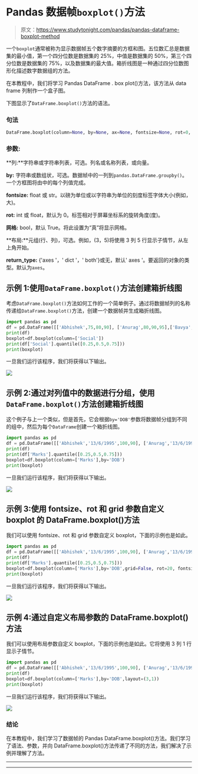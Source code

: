 # Pandas 数据帧`boxplot()`方法

> 原文：<https://www.studytonight.com/pandas/pandas-dataframe-boxplot-method>

一个`boxplot`通常被称为显示数据帧五个数字摘要的方框和图。五位数汇总是数据集的最小值，第一个四分位数是数据集的 25%，中值是数据集的 50%，第三个四分位数是数据集的 75%，以及数据集的最大值。箱折线图是一种通过四分位数图形化描述数字数据组的方法。

在本教程中，我们将学习 Pandas DataFrame . box plot()方法，该方法从 data frame 列制作一个盒子图。

下图显示了`DataFrame.boxplot()`方法的语法。

### 句法

```py
DataFrame.boxplot(column=None, by=None, ax=None, fontsize=None, rot=0, grid=True, figsize=None, layout=None, return_type=None, backend=None, **kwargs)
```

### 参数:

**列:**字符串或字符串列表，可选。列名或名称列表，或向量。

**by:** 字符串或数组状，可选。数据帧中的一列到`pandas.DataFrame.groupby()`。一个方框图将由中的每个列值完成。

**fontsize:** float 或 str。以磅为单位或以字符串为单位的刻度标签字体大小(例如，大)。

**rot:** int 或 float，默认为 0。标签相对于屏幕坐标系的旋转角度(度)。

**网格:** bool，默认 True。将此设置为“真”将显示网格。

**布局:**元组(行、列)，可选。例如，(3，5)将使用 3 列 5 行显示子情节，从左上角开始。

**return_type:** {'axes '，' dict '，' both'}或无，默认' axes '。要返回的对象的类型。默认为`axes`。

## 示例 1:使用`DataFrame.boxplot()`方法创建箱折线图

考虑`DataFrame.boxplot()`方法如何工作的一个简单例子。通过将数据帧列的名称传递给`DataFrame.boxplot()`方法，创建一个数据帧并生成箱折线图。

```py
import pandas as pd
df = pd.DataFrame([['Abhishek',75,80,90], ['Anurag',80,90,95],['Bavya',80,82,85],['Bavana',95,92,92],['Chetan',85,90,89]], columns=['Name','Maths','Science','Social'])
print(df)
boxplot=df.boxplot(column=['Social'])
print(df['Social'].quantile([0.25,0.5,0.75]))
print(boxplot)
```

一旦我们运行该程序，我们将获得以下输出。

![](img/869b945d948905c3018fc764c74719b3.png)

## 示例 2:通过对列值中的数据进行分组，使用`DataFrame.boxplot()`方法创建箱折线图

这个例子与上一个类似，但是首先，它会根据`by='DOB'`参数将数据帧分组到不同的组中，然后为每个`DataFrame`创建一个箱折线图。

```py
import pandas as pd
df = pd.DataFrame([['Abhishek','13/6/1995',100,90], ['Anurag','13/6/1995',101,95],['Bavya','19/5/1995',102,92],['Bavana','23/10/2003',103,90],['Chetan','23/10/2003',104,89],['Chirag','19/5/1995',105,100]], columns=['Name','DOB','Roll No','Marks'])
print(df)
print(df['Marks'].quantile([0.25,0.5,0.75]))
boxplot=df.boxplot(column=['Marks'],by='DOB')
print(boxplot)
```

一旦我们运行该程序，我们将获得以下输出。

**![](img/ca130196005bf47df54e6a9dc02fc977.png)**

## 示例 3:使用 fontsize、rot 和 grid 参数自定义 boxplot 的 DataFrame.boxplot()方法

我们可以使用 fontsize、rot 和 grid 参数自定义 boxplot，下面的示例也是如此。

```py
import pandas as pd
df = pd.DataFrame([['Abhishek','13/6/1995',100,90], ['Anurag','13/6/1995',101,95],['Bavya','19/5/1995',102,92],['Bavana','23/10/2003',103,90],['Chetan','23/10/2003',104,89],['Chirag','19/5/1995',105,100]], columns=['Name','DOB','Roll No','Marks'])
print(df)
print(df['Marks'].quantile([0.25,0.5,0.75]))
boxplot=df.boxplot(column=['Marks'],by='DOB',grid=False, rot=20, fontsize=10)
print(boxplot)
```

一旦我们运行该程序，我们将获得以下输出。

**![](img/4d05154431f1d90fd18667765283d0ba.png)**

## 示例 4:通过自定义布局参数的 DataFrame.boxplot()方法

我们可以使用布局参数自定义 boxplot，下面的示例也是如此。它将使用 3 列 1 行显示子情节。

```py
import pandas as pd
df = pd.DataFrame([['Abhishek','13/6/1995',100,90], ['Anurag','13/6/1995',101,95],['Bavya','19/5/1995',102,92],['Bavana','23/10/2003',103,90],['Chetan','23/10/2003',104,89],['Chirag','19/5/1995',105,100]], columns=['Name','DOB','Roll No','Marks'])
print(df)
boxplot=df.boxplot(column=['Marks'],by='DOB',layout=(3,1))
print(boxplot)
```

一旦我们运行该程序，我们将获得以下输出。

**![](img/6e4a5e03c8517fda6607ef9525ae52af.png)**

### **结论**

在本教程中，我们学习了数据帧的 Pandas DataFrame.boxplot()方法。我们学习了语法、参数，并向 DataFrame.boxplot()方法传递了不同的方法，我们解决了示例并理解了方法。

* * *

* * *
